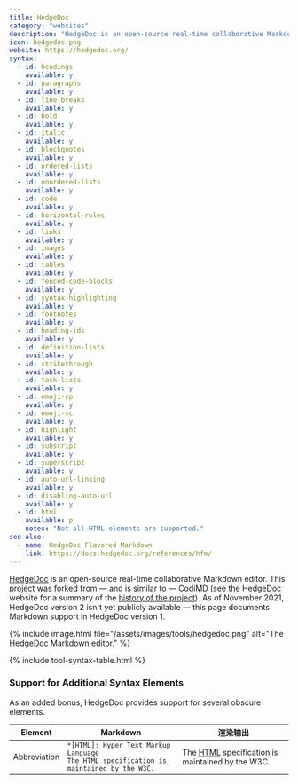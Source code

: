 ```yaml
---
title: HedgeDoc
category: "websites"
description: "HedgeDoc is an open-source real-time collaborative Markdown editor."
icon: hedgedoc.png
website: https://hedgedoc.org/
syntax:
  - id: headings
    available: y
  - id: paragraphs
    available: y
  - id: line-breaks
    available: y
  - id: bold
    available: y
  - id: italic
    available: y
  - id: blockquotes
    available: y
  - id: ordered-lists
    available: y
  - id: unordered-lists
    available: y
  - id: code
    available: y
  - id: horizontal-rules
    available: y
  - id: links
    available: y
  - id: images
    available: y
  - id: tables
    available: y
  - id: fenced-code-blocks
    available: y
  - id: syntax-highlighting
    available: y
  - id: footnotes
    available: y
  - id: heading-ids
    available: y
  - id: definition-lists
    available: y
  - id: strikethrough
    available: y
  - id: task-lists
    available: y
  - id: emoji-cp
    available: y
  - id: emoji-sc
    available: y
  - id: highlight
    available: y
  - id: subscript
    available: y
  - id: superscript
    available: y
  - id: auto-url-linking
    available: y
  - id: disabling-auto-url
    available: y
  - id: html
    available: p
    notes: "Not all HTML elements are supported."
see-also:
  - name: HedgeDoc Flavored Markdown
    link: https://docs.hedgedoc.org/references/hfm/
---
```


[HedgeDoc](https://hedgedoc.org/) is an open-source real-time collaborative Markdown editor. This project was forked from — and is similar to — [CodiMD](/tools/codimd/) (see the HedgeDoc website for a summary of the [history of the project](https://hedgedoc.org/history/)). As of November 2021, HedgeDoc version 2 isn't yet publicly available — this page documents Markdown support in HedgeDoc version 1.

{% include image.html file="/assets/images/tools/hedgedoc.png" alt="The HedgeDoc Markdown editor." %}

{% include tool-syntax-table.html %}

### Support for Additional Syntax Elements

As an added bonus, HedgeDoc provides support for several obscure elements.

<table class="table table-bordered" style="font-size: 14px">
  <thead class="thead-light">
    <tr>
      <th>Element</th>
      <th>Markdown</th>
      <th>渲染输出</th>
    </tr>
  </thead>
  <tbody>
    <tr>
      <td>Abbreviation</td>
      <td><code>*[HTML]: Hyper Text Markup Language</code><br>
      <code>The HTML specification is maintained by the W3C.</code></td>
      <td>The <abbr title="Hyper Text Markup Language">HTML</abbr> specification
is maintained by the W3C.</td>
    </tr>
  </tbody>
</table>